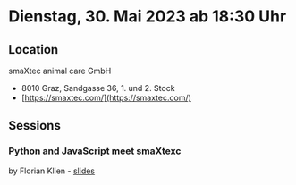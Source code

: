 # Dienstag, 30. Mai 2023 ab 18:30 Uhr

## Location

smaXtec animal care GmbH

- 8010 Graz, Sandgasse 36, 1. und 2. Stock
- [https://smaxtec.com/](https://smaxtec.com/)

## Sessions

### Python and JavaScript meet smaXtexc

by Florian Klien - [slides](https://www.santner.com/presents/python/at/pygraz202305/#/)
